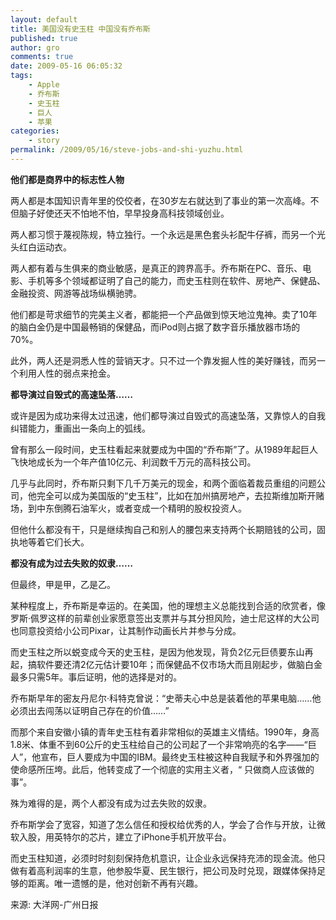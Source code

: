 ```yaml
---
layout: default
title: 美国没有史玉柱 中国没有乔布斯
published: true
author: gro
comments: true
date: 2009-05-16 06:05:32
tags:
    - Apple
    - 乔布斯
    - 史玉柱
    - 巨人
    - 苹果
categories:
    - story
permalink: /2009/05/16/steve-jobs-and-shi-yuzhu.html
---
```

**他们都是商界中的标志性人物**

两人都是本国知识青年里的佼佼者，在30岁左右就达到了事业的第一次高峰。不但脑子好使还天不怕地不怕，早早投身高科技领域创业。

两人都习惯于蔑视陈规，特立独行。一个永远是黑色套头衫配牛仔裤，而另一个光头红白运动衣。



两人都有着与生俱来的商业敏感，是真正的跨界高手。乔布斯在PC、音乐、电影、手机等多个领域都证明了自己的能力，而史玉柱则在软件、房地产、保健品、金融投资、网游等战场纵横驰骋。

他们都是苛求细节的完美主义者，都能把一个产品做到惊天地泣鬼神。卖了10年的脑白金仍是中国最畅销的保健品，而iPod则占据了数字音乐播放器市场的70%。

此外，两人还是洞悉人性的营销天才。只不过一个靠发掘人性的美好赚钱，而另一个利用人性的弱点来抢金。

**都导演过自毁式的高速坠落……**

或许是因为成功来得太过迅速，他们都导演过自毁式的高速坠落，又靠惊人的自我纠错能力，重画出一条向上的弧线。

曾有那么一段时间，史玉柱看起来就要成为中国的“乔布斯”了。从1989年起巨人飞快地成长为一个年产值10亿元、利润数千万元的高科技公司。

几乎与此同时，乔布斯只剩下几千万美元的现金，和两个面临着裁员重组的问题公司，他完全可以成为美国版的“史玉柱”，比如在加州搞房地产，去拉斯维加斯开赌场，到中东倒腾石油军火，或者变成一个精明的股权投资人。

但他什么都没有干，只是继续掏自己和别人的腰包来支持两个长期赔钱的公司，固执地等着它们长大。

**都没有成为过去失败的奴隶……**

但最终，甲是甲，乙是乙。

某种程度上，乔布斯是幸运的。在美国，他的理想主义总能找到合适的欣赏者，像罗斯·佩罗这样的前辈创业家愿意签出支票并与其分担风险，迪士尼这样的大公司也同意投资给小公司Pixar，让其制作动画长片并参与分成。

而史玉柱之所以蜕变成今天的史玉柱，是因为他发现，背负2亿元巨债要东山再起，搞软件要还清2亿元估计要10年；而保健品不仅市场大而且刚起步，做脑白金最多只需5年。事后证明，他的选择是对的。

乔布斯早年的密友丹尼尔·科特克曾说：“史蒂夫心中总是装着他的苹果电脑……他必须出去闯荡以证明自己存在的价值……”

而那个来自安徽小镇的青年史玉柱有着非常相似的英雄主义情结。1990年，身高1.8米、体重不到60公斤的史玉柱给自己的公司起了一个非常响亮的名字——“巨人”，他宣布，巨人要成为中国的IBM。最终史玉柱被这种自我赋予和外界强加的使命感所压垮。此后，他转变成了一个彻底的实用主义者，“ 只做商人应该做的事”。

殊为难得的是，两个人都没有成为过去失败的奴隶。

乔布斯学会了宽容，知道了怎么信任和授权给优秀的人，学会了合作与开放，让微软入股，用英特尔的芯片，建立了iPhone手机开放平台。

而史玉柱知道，必须时时刻刻保持危机意识，让企业永远保持充沛的现金流。他只做有着高利润率的生意，他参股华夏、民生银行，把公司及时兑现，跟媒体保持足够的距离。唯一遗憾的是，他对创新不再有兴趣。

来源: 大洋网-广州日报